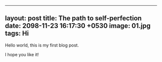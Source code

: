 
---
layout: post
title:  The path to self-perfection
date:   2098-11-23 16:17:30 +0530
image:  01.jpg
tags:   Hi
---


Hello world, this is my first blog post.

I hope you like it!
